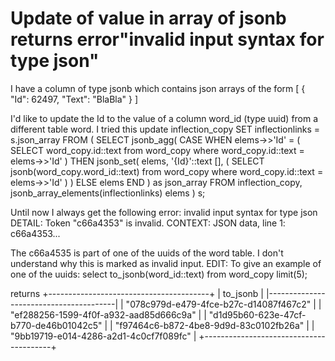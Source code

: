 
# Update of value in array of jsonb returns error"invalid input syntax for type json"

I have a column of type jsonb which contains json arrays of the form
[
  {
    "Id": 62497,
    "Text": "BlaBla"
  }
]


I'd like to update the Id to the value of a column word_id (type uuid) from a different table word.
I tried this
update inflection_copy
SET inflectionlinks = s.json_array
FROM (
        SELECT jsonb_agg(
                CASE
                    WHEN elems->>'Id' = (
                        SELECT word_copy.id::text
                        from word_copy
                        where word_copy.id::text = elems->>'Id'
                    ) THEN jsonb_set(
                        elems,
                        '{Id}'::text [],
                        (
                            SELECT jsonb(word_copy.word_id::text)
                            from word_copy
                            where word_copy.id::text = elems->>'Id'
                        )
                    )
                    ELSE elems
                END
            ) as json_array
        FROM inflection_copy,
            jsonb_array_elements(inflectionlinks) elems
    ) s;

Until now I always get the following error:
invalid input syntax for type json
DETAIL:  Token "c66a4353" is invalid.
CONTEXT:  JSON data, line 1: c66a4353...

The c66a4535 is part of one of the uuids of the word table. I don't understand why this is marked as invalid input.
EDIT:
To give an example of one of the uuids:
select to_jsonb(word_id::text) from word_copy limit(5);

returns
+----------------------------------------+
| to_jsonb                               |
|----------------------------------------|
| "078c979d-e479-4fce-b27c-d14087f467c2" |
| "ef288256-1599-4f0f-a932-aad85d666c9a" |
| "d1d95b60-623e-47cf-b770-de46b01042c5" |
| "f97464c6-b872-4be8-9d9d-83c0102fb26a" |
| "9bb19719-e014-4286-a2d1-4c0cf7f089fc" |
+----------------------------------------+


        